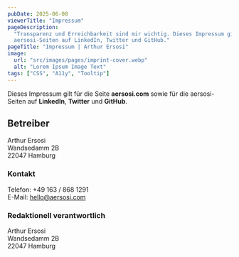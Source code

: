 ```yaml
---
pubDate: 2025-06-08
viewerTitle: "Impressum"
pageDescription:
  "Transparenz und Erreichbarkeit sind mir wichtig. Dieses Impressum gilt für die Seite aersosi.com sowie für die
  aersosi-Seiten auf LinkedIn, Twitter und GitHub."
pageTitle: "Impressum | Arthur Ersosi"
image:
  url: "src/images/pages/imprint-cover.webp"
  alt: "Lorem Ipsum Image Text"
tags: ["CSS", "A11y", "Tooltip"]
---
```


Dieses Impressum gilt für die Seite **aersosi.com** sowie für die aersosi-Seiten auf **LinkedIn**, **Twitter** und
**GitHub**.

## Betreiber

Arthur Ersosi <br/> Wandsedamm 2B <br/> 22047 Hamburg

### Kontakt

Telefon: <span data-obfuscation="0">+49 163 / 868 1291</span> <br/> E-Mail:
<span data-obfuscation="0">hello@aersosi.com</span>

### Redaktionell verantwortlich

Arthur Ersosi <br/> Wandsedamm 2B <br/> 22047 Hamburg
